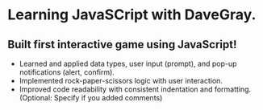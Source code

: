 # Learning JavaSCript with DaveGray.

## Built first interactive game using JavaScript! 

- Learned and applied data types, user input (prompt), and pop-up notifications (alert, confirm).
- Implemented rock-paper-scissors logic with user interaction.
- Improved code readability with consistent indentation and formatting. (Optional: Specify if you added comments)
